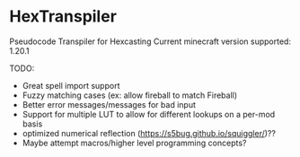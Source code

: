 # HexTranspiler
Pseudocode Transpiler for Hexcasting
Current minecraft version supported: 1.20.1

TODO:
- Great spell import support
- Fuzzy matching cases (ex: allow fireball to match Fireball)
- Better error messages/messages for bad input
- Support for multiple LUT to allow for different lookups on a per-mod basis
- optimized numerical reflection (https://s5bug.github.io/squiggler/)??
- Maybe attempt macros/higher level programming concepts?